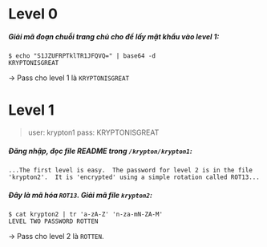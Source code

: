 # Level 0
##### Giải mã đoạn chuỗi trang chủ cho để lấy mật khẩu vào level 1:
```
$ echo "S1JZUFRPTklTR1JFQVQ=" | base64 -d
KRYPTONISGREAT
```
-> Pass cho level 1 là `KRYPTONISGREAT`
# Level 1
> user: krypton1    pass: KRYPTONISGREAT
##### Đăng nhập, đọc file README trong `/krypton/krypton1`:
```
...The first level is easy.  The password for level 2 is in the file 
'krypton2'.  It is 'encrypted' using a simple rotation called ROT13...
```
##### Đây là mã hóa `ROT13`. Giải mã file `krypton2`:
```
$ cat krypton2 | tr 'a-zA-Z' 'n-za-mN-ZA-M'
LEVEL TWO PASSWORD ROTTEN
```
-> Pass cho level 2 là `ROTTEN`.

